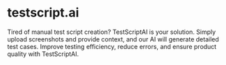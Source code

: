 # testscript.ai
Tired of manual test script creation? TestScriptAI is your solution. Simply upload screenshots and provide context, and our AI will generate detailed test cases. Improve testing efficiency, reduce errors, and ensure product quality with TestScriptAI.
